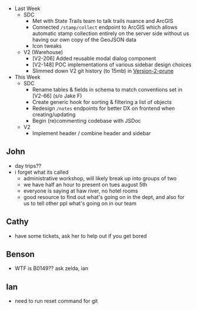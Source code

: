 - Last Week
	- SDC
		- Met with State Trails team to talk trails nuance and ArcGIS
		- Connected `/stamp/collect` endpoint to ArcGIS which allows automatic stamp collection entirely on the server side without us having our own copy of the GeoJSON data
		- Icon tweaks
	- V2 (Warehouse)
		- [V2-206] Added reusable modal dialog component
		- [V2-148] POC implementations of various sidebar design choices
		- Slimmed down V2 git history (to 15mb) in [Version-2-prune](https://github.com/ncdpr/Version-2-prune)
- This Week
	- SDC
		- Rename tables & fields in schema to match conventions set in [V2-66] (s/o Jake F)
		- Create generic hook for sorting & filtering a list of objects
		- Redesign `/notes` endpoints for better DX on frontend when creating/updating
		- Begin (re)commenting codebase with JSDoc
	- V2
		- Implement header / combine header and sidebar

## John
- day trips??
- i forget what its called
	- administrative workshop, will likely break up into groups of two
	- we have half an hour to present on tues august 5th
	- everyone is saying at haw river, no hotel rooms
	- good resource to find out what's going on in the dept, and also for us to tell other ppl what's going on in our team

## Cathy
- have some tickets, ask her to help out if you get bored

## Benson
- WTF is B0149?? ask zelda, ian

## Ian
- need to run reset command for git

